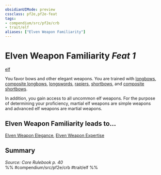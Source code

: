 ```yaml
---
obsidianUIMode: preview
cssclass: pf2e,pf2e-feat
tags:
- compendium/src/pf2e/crb
- trait/elf
aliases: ["Elven Weapon Familiarity"]
---
```

# Elven Weapon Familiarity  *Feat 1*  
[elf](elf.md "Elf Ancestry & Heritage Trait")  


You favor bows and other elegant weapons. You are trained with [longbows](longbow.md), [composite longbows](composite-longbow.md), [longswords](longsword.md), [rapiers](rapier.md), [shortbows](shortbow.md), and [composite shortbows](composite-shortbow.md).

In addition, you gain access to all uncommon elf weapons. For the purpose of determining your proficiency, martial elf weapons are simple weapons and advanced elf weapons are martial weapons.

## Elven Weapon Familiarity leads to...

[Elven Weapon Elegance](elven-weapon-elegance.md), [Elven Weapon Expertise](elven-weapon-expertise.md)

## Summary

*Source: Core Rulebook p. 40*  
%% #compendium/src/pf2e/crb #trait/elf %%